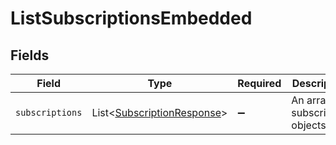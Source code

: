 # ListSubscriptionsEmbedded


## Fields

| Field                                                                          | Type                                                                           | Required                                                                       | Description                                                                    |
| ------------------------------------------------------------------------------ | ------------------------------------------------------------------------------ | ------------------------------------------------------------------------------ | ------------------------------------------------------------------------------ |
| `subscriptions`                                                                | List\<[SubscriptionResponse](../../models/components/SubscriptionResponse.md)> | :heavy_minus_sign:                                                             | An array of subscription objects.                                              |